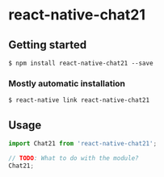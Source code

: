 # react-native-chat21

## Getting started

`$ npm install react-native-chat21 --save`

### Mostly automatic installation

`$ react-native link react-native-chat21`

## Usage
```javascript
import Chat21 from 'react-native-chat21';

// TODO: What to do with the module?
Chat21;
```
